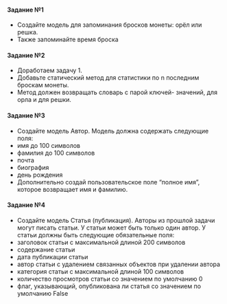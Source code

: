 #### Задание №1

- Создайте модель для запоминания бросков 
монеты: орёл или решка.
- Также запоминайте время броска

#### Задание №2

- Доработаем задачу 1.
- Добавьте статический метод для статистики по n 
последним броскам монеты.
- Метод должен возвращать словарь с парой ключей-
значений, для орла и для решки.

#### Задание №3

- Создайте модель Автор. Модель должна содержать
следующие поля:
- имя до 100 символов
- фамилия до 100 символов
- почта
- биография
- день рождения
- Дополнительно создай пользовательское поле “полное
имя”, которое возвращает имя и фамилию.

#### Задание №4

- Создайте модель Статья (публикация). Авторы из прошлой задачи могут
писать статьи. У статьи может быть только один автор. У статьи должны быть
следующие обязательные поля:
- заголовок статьи с максимальной длиной 200 символов
- содержание статьи
- дата публикации статьи
- автор статьи с удалением связанных объектов при удалении автора
- категория статьи с максимальной длиной 100 символов
- количество просмотров статьи со значением по умолчанию 0
- флаг, указывающий, опубликована ли статья со значением по умолчанию
False
